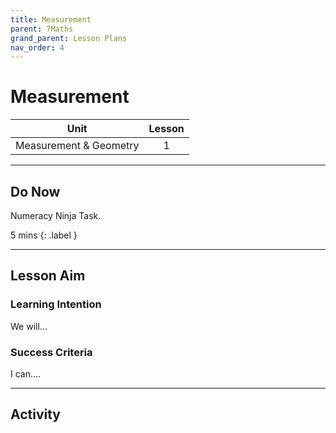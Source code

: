 ```yaml
---
title: Measurement
parent: 7Maths
grand_parent: Lesson Plans
nav_order: 4
---
```


# Measurement

| Unit                   | Lesson |
| ---------------------- | :----: |
| Measurement & Geometry |   1    |

---

## Do Now

Numeracy Ninja Task.

5 mins {: .label }

----

## Lesson Aim

### Learning Intention

We will...

### Success Criteria

I can....

-----

## Activity